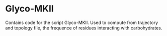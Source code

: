# Glyco-MKII
Contains code for the script Glyco-MKII. Used to compute from trajectory and topology file, the frequence of residues interacting with carbohydrates.

